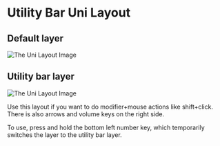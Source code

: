 # Utility Bar Uni Layout

## Default layer

![The Uni Layout Image](https://i.imgur.com/z9AfjYZ.png)

## Utility bar layer

![The Uni Layout Image](https://i.imgur.com/JcU2Frh.png)


Use this layout if you want to do modifier+mouse actions like shift+click. There is also arrows and volume keys on the right side.

To use, press and hold the bottom left number key, which temporarily switches the layer to the utility bar layer.
